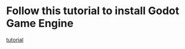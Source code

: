 # Follow this tutorial to install Godot Game Engine
[tutorial](https://www.geeksforgeeks.org/how-to-install-godot-game-engine-on-windows/)



